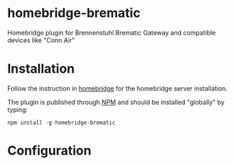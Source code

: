 # homebridge-brematic
Homebridge plugin for Brennenstuhl Brematic Gateway and compatible devices like "Conn Air"

# Installation
Follow the instruction in [homebridge](https://www.npmjs.com/package/homebridge) for the
homebridge server installation.

The plugin is published through [NPM](https://www.npmjs.com/package/homebridge-brematic) and
should be installed "globally" by typing:

    npm install -g homebridge-brematic

# Configuration